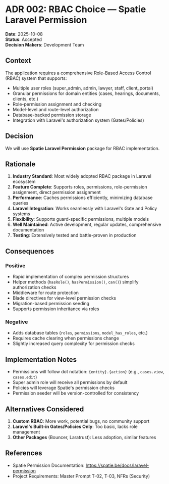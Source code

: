 # ADR 002: RBAC Choice — Spatie Laravel Permission

**Date**: 2025-10-08  
**Status**: Accepted  
**Decision Makers**: Development Team  

## Context

The application requires a comprehensive Role-Based Access Control (RBAC) system that supports:
- Multiple user roles (super_admin, admin, lawyer, staff, client_portal)
- Granular permissions for domain entities (cases, hearings, documents, clients, etc.)
- Role-permission assignment and checking
- Model-level and route-level authorization
- Database-backed permission storage
- Integration with Laravel's authorization system (Gates/Policies)

## Decision

We will use **Spatie Laravel Permission** package for RBAC implementation.

## Rationale

1. **Industry Standard**: Most widely adopted RBAC package in Laravel ecosystem
2. **Feature Complete**: Supports roles, permissions, role-permission assignment, direct permission assignment
3. **Performance**: Caches permissions efficiently, minimizing database queries
4. **Laravel Integration**: Works seamlessly with Laravel's Gate and Policy systems
5. **Flexibility**: Supports guard-specific permissions, multiple models
6. **Well Maintained**: Active development, regular updates, comprehensive documentation
7. **Testing**: Extensively tested and battle-proven in production

## Consequences

### Positive
- Rapid implementation of complex permission structures
- Helper methods (`hasRole()`, `hasPermission()`, `can()`) simplify authorization checks
- Middleware for route protection
- Blade directives for view-level permission checks
- Migration-based permission seeding
- Supports permission inheritance via roles

### Negative
- Adds database tables (`roles`, `permissions`, `model_has_roles`, etc.)
- Requires cache clearing when permissions change
- Slightly increased query complexity for permission checks

## Implementation Notes

- Permissions will follow dot notation: `{entity}.{action}` (e.g., `cases.view`, `cases.edit`)
- Super admin role will receive all permissions by default
- Policies will leverage Spatie's permission checks
- Permission seeder will be version-controlled for consistency

## Alternatives Considered

1. **Custom RBAC**: More work, potential bugs, no community support
2. **Laravel's Built-in Gates/Policies Only**: Too basic, lacks role management
3. **Other Packages** (Bouncer, Laratrust): Less adoption, similar features

## References

- Spatie Permission Documentation: https://spatie.be/docs/laravel-permission
- Project Requirements: Master Prompt T-02, T-03, NFRs (Security)

